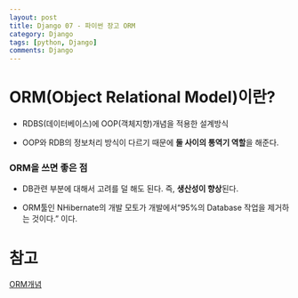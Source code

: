 ```yaml
---
layout: post
title: Django 07 - 파이썬 장고 ORM
category: Django
tags: [python, Django]
comments: Django
---
```


# ORM(Object Relational Model)이란?

- RDBS(데이터베이스)에 OOP(객체지향)개념을 적용한 설계방식

- OOP와 RDB의 정보처리 방식이 다르기 때문에 **둘 사이의 통역기 역할**을 해준다.

### ORM을 쓰면 좋은 점

- DB관련 부분에 대해서 고려를 덜 해도 된다. 즉, **생산성이 향상**된다.

- ORM툴인 NHibernate의 개발 모토가 개발에서“95%의 Database 작업을 제거하는 것이다.” 이다.

# 참고

[ORM개념](https://velog.io/@dion/ORM%EC%9D%B4-%EB%AC%B4%EC%97%87%EC%9D%B8%EC%A7%80-%EC%95%8C%EC%95%84%EB%B3%B4%EC%9E%90)